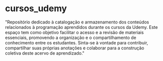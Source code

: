 # cursos_udemy
"Repositório dedicado à catalogação e armazenamento dos conteúdos relacionados à programação aprendidos durante os cursos da Udemy. Este espaço tem como objetivo facilitar o acesso e a revisão de materiais essenciais, promovendo a organização e o compartilhamento de conhecimento entre os estudantes. Sinta-se à vontade para contribuir, compartilhar suas próprias anotações e colaborar para a construção coletiva deste acervo de aprendizado."
 
